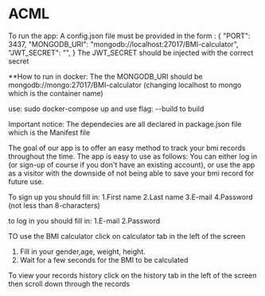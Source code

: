 # ACML
To run the app:
A config.json file must be provided in the form :
    {
      "PORT": 3437,
      "MONGODB_URI": "mongodb://localhost:27017/BMI-calculator",
      "JWT_SECRET": "",
    }
The JWT_SECRET should be injected with the correct secret

**How to run in docker:
The the MONGODB_URI should be mongodb://mongo:27017/BMI-calculator (changing localhost to mongo which is the container name)

use: sudo docker-compose up and use flag: --build to build 

Important notice:
The dependecies are all declared in package.json file which is the Manifest file

The goal of our app is to offer an easy method to track your bmi records throughout the time.
The app is easy to use as follows:
You can either log in (or sign-up of course if you don't have an existing account),
or use the app as a visitor with the downside of not being able to save your bmi record for future use.

To sign up you should fill in:
1.First name
2.Last name
3.E-mail
4.Password (not less than 8-characters)

to log in you should fill in:
1.E-mail
2.Password

TO use the BMI calculator click on calculator tab in the left of the screen
1. Fill in your gender,age, weight, height.
2. Wait for a few seconds for the BMI to be calculated

To view your records history click on the history tab in the left of the screen
then scroll down through the records

